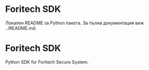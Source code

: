 # Foritech SDK
Локален README за Python пакета. За пълна документация виж ../README.md.
# Foritech SDK

Python SDK for Foritech Secure System.
